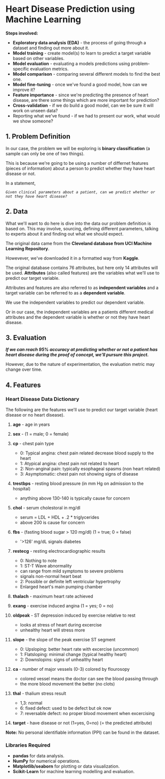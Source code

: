 # Heart Disease Prediction using Machine Learning

**Steps involved:**

* **Exploratory data analysis (EDA)** - the process of going through a dataset and finding out more about it.
* **Model training** - create model(s) to learn to predict a target variable based on other variables.
* **Model evaluation** - evaluating a models predictions using problem-specific evaluation metrics.
* **Model comparison** - comparing several different models to find the best one.
* **Model fine-tuning** - once we've found a good model, how can we improve it?
* **Feature importance** - since we're predicting the presence of heart disease, are there some things which are more important for prediction?
* **Cross-validation** - if we do build a good model, can we be sure it will work on unseen data?
* Reporting what we've found - if we had to present our work, what would we show someone?

## 1. Problem Definition
In our case, the problem we will be exploring is **binary classification** (a sample can only be one of two things).

This is because we're going to be using a number of differnet features (pieces of information) about a person to predict whether they have heart disease or not.

In a statement,

*`Given clinical parameters about a patient, can we predict whether or not they have heart disease?`*

## 2. Data
What we'll want to do here is dive into the data our problem definition is based on. This may involve, sourcing, defining different parameters, talking to experts about it and finding out what we should expect.

The original data came from the **Cleveland database from UCI Machine Learning Repository**.

Howevever, we've downloaded it in a formatted way from **Kaggle**.

The original database contains 76 attributes, but here only 14 attributes will be used. **Attributes** (also called features) are the variables what we'll use to predict our target variable.

Attributes and features are also referred to as **independent variables** and a target variable can be referred to as a **dependent variable**.

We use the independent variables to predict our dependent variable.

Or in our case, the independent variables are a patients different medical attributes and the dependent variable is whether or not they have heart disease.

## 3. Evaluation

***If we can reach 95% accuracy at predicting whether or not a patient has heart disease during the proof of concept, we'll pursure this project.***

However, due to the nature of experimentation, the evaluation metric may change over time.

## 4. Features

### Heart Disease Data Dictionary

The following are the features we'll use to predict our target variable (heart disease or no heart disease).

1. **age** - age in years

2. **sex** - (1 = male; 0 = female)

3. **cp** - chest pain type
    * 0: Typical angina: chest pain related decrease blood supply to the heart
    * 1: Atypical angina: chest pain not related to heart
    * 2: Non-anginal pain: typically esophageal spasms (non heart related)
    * 3: Asymptomatic: chest pain not showing signs of disease
    
4. **trestbps** - resting blood pressure (in mm Hg on admission to the hospital)
    * anything above 130-140 is typically cause for concern
    
5. **chol** - serum cholestoral in mg/dl
    * serum = LDL + HDL + .2 * triglycerides
    * above 200 is cause for concern
    
6. **fbs** - (fasting blood sugar > 120 mg/dl) (1 = true; 0 = false)
    * '>126' mg/dL signals diabetes
    
7. **restecg** - resting electrocardiographic results
    * 0: Nothing to note
    * 1: ST-T Wave abnormality
    * can range from mild symptoms to severe problems
    * signals non-normal heart beat
    * 2: Possible or definite left ventricular hypertrophy
    * Enlarged heart's main pumping chamber
    
8. **thalach** - maximum heart rate achieved

9. **exang** - exercise induced angina (1 = yes; 0 = no)

10. **oldpeak** - ST depression induced by exercise relative to rest
    * looks at stress of heart during excercise
    * unhealthy heart will stress more
    
11. **slope** - the slope of the peak exercise ST segment
    * 0: Upsloping: better heart rate with excercise (uncommon)
    * 1: Flatsloping: minimal change (typical healthy heart)
    * 2: Downslopins: signs of unhealthy heart
    
12. **ca** - number of major vessels (0-3) colored by flourosopy
    * colored vessel means the doctor can see the blood passing through
    * the more blood movement the better (no clots)
    
13. **thal** - thalium stress result
    * 1,3: normal
    * 6: fixed defect: used to be defect but ok now
    * 7: reversable defect: no proper blood movement when excercising
    
14. **target** - have disease or not (1=yes, 0=no) (= the predicted attribute)

**Note:** No personal identifiable information (PPI) can be found in the dataset.

### Libraries Required

* **pandas** for data analysis.
* **NumPy** for numerical operations.
* **Matplotlib/seaborn** for plotting or data visualization.
* **Scikit-Learn** for machine learning modelling and evaluation.

